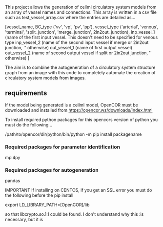 This project allows the generation of cellml circulatory system models from an array of vessel names and connections. 
This array is written in a csv file such as test_vessel_array.csv where the entries are detailed as...


[vessel_name,
BC_type             ('vv', 'vp', 'pv', 'pp'),
vessel_type         ('arterial', 'venous', 'terminal', 'split_junction', 'merge_junction', 2in2out_junction),
inp_vessel_1        (name of the first input vessel. This doesn't need to be specified for venous type
inp_vessel_2        (name of the second input vessel if merge or 2in2out junction, '' otherwise)
out_vessel_1        (name of first output vessel)
out_vessel_2        (name of second output vessel if split or 2in2out junction, '' otherwise)
]

The aim is to combine the autogeneration of a circulatory system structure graph from an image with this code to
completely automate the creation of circulatory system models from images.

## requirements  

If the model being generated is a cellml model, OpenCOR must be downloaded 
and installed from https://opencor.ws/downloads/index.html  

To install required python packages for this opencors version of python
you must do the following...  

/path/to/opencor/dir/python/bin/python -m pip install packagename

### Required packages for parameter identification
mpi4py

### Required packages for autogeneration
pandas

IMPORTANT If installing on CENTOS, if you get an SSL error you must do the following before the pip install

export LD_LIBRARY_PATH=[OpenCOR]/lib

so that libcrypto.so.1.1 could be
found. I don't understand why this :is necessary, but it is

